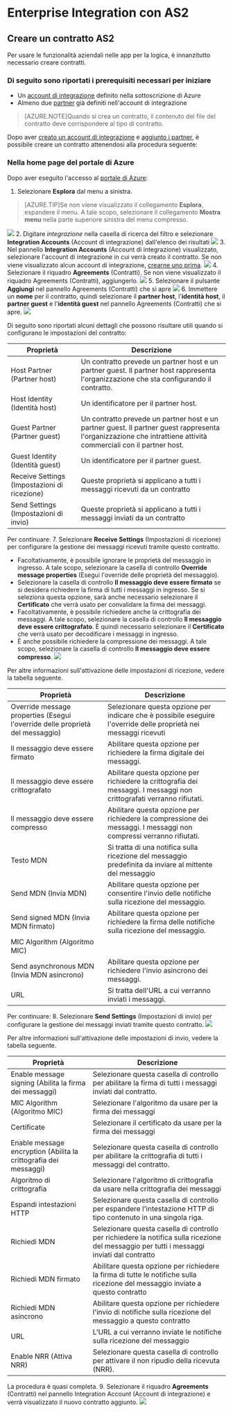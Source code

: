 <properties 
	pageTitle="Informazioni su come creare un contratto AS2 per Enterprise Integration Pack" 
	description="Informazioni su come creare un contratto AS2 per Enterprise Integration Pack | Servizio app di Microsoft Azure" 
	services="app-service\logic" 
	documentationCenter=".net,nodejs,java"
	authors="msftman" 
	manager="erikre" 
	editor="cgronlun"/>

<tags 
	ms.service="app-service-logic" 
	ms.workload="integration" 
	ms.tgt_pltfrm="na" 
	ms.devlang="na" 
	ms.topic="article" 
	ms.date="06/29/2016" 
	ms.author="deonhe"/>

# Enterprise Integration con AS2

## Creare un contratto AS2
Per usare le funzionalità aziendali nelle app per la logica, è innanzitutto necessario creare contratti.

### Di seguito sono riportati i prerequisiti necessari per iniziare
- Un [account di integrazione](./app-service-logic-enterprise-integration-accounts.md) definito nella sottoscrizione di Azure
- Almeno due [partner](./app-service-logic-enterprise-integration-partners.md) già definiti nell'account di integrazione

>[AZURE.NOTE]Quando si crea un contratto, il contenuto del file del contratto deve corrispondere al tipo di contratto.


Dopo aver [creato un account di integrazione](./app-service-logic-enterprise-integration-accounts.md) e [aggiunto i partner](./app-service-logic-enterprise-integration-partners.md), è possibile creare un contratto attenendosi alla procedura seguente:

### Nella home page del portale di Azure

Dopo aver eseguito l'accesso al [portale di Azure](http://portal.azure.com "Portale di Azure"):
1. Selezionare **Esplora** dal menu a sinistra.

>[AZURE.TIP]Se non viene visualizzato il collegamento **Esplora**, espandere il menu. A tale scopo, selezionare il collegamento **Mostra menu** nella parte superiore sinistra del menu compresso.

![](./media/app-service-logic-enterprise-integration-overview/overview-1.png)
2. Digitare *integrazione* nella casella di ricerca del filtro e selezionare **Integration Accounts** (Account di integrazione) dall'elenco dei risultati ![](./media/app-service-logic-enterprise-integration-overview/overview-2.png)
3. Nel pannello **Integration Accounts** (Account di integrazione) visualizzato, selezionare l'account di integrazione in cui verrà creato il contratto. Se non viene visualizzato alcun account di integrazione, [crearne uno prima](./app-service-logic-enterprise-integration-accounts.md "Tutte le informazioni sugli account di integrazione"). ![](./media/app-service-logic-enterprise-integration-overview/overview-3.png)
4.  Selezionare il riquadro **Agreements** (Contratti). Se non viene visualizzato il riquadro Agreements (Contratti), aggiungerlo. ![](./media/app-service-logic-enterprise-integration-agreements/agreement-1.png)
5. Selezionare il pulsante **Aggiungi** nel pannello Agreements (Contratti) che si apre ![](./media/app-service-logic-enterprise-integration-agreements/agreement-2.png)
6. Immettere un **nome** per il contratto, quindi selezionare il **partner host**, l'**identità host**, il **partner guest** e l'**identità guest** nel pannello Agreements (Contratti) che si apre. ![](./media/app-service-logic-enterprise-integration-agreements/agreement-3.png)

Di seguito sono riportati alcuni dettagli che possono risultare utili quando si configurano le impostazioni del contratto:
  
|Proprietà|Descrizione|
|----|----|
|Host Partner (Partner host)|Un contratto prevede un partner host e un partner guest. Il partner host rappresenta l'organizzazione che sta configurando il contratto.|
|Host Identity (Identità host)|Un identificatore per il partner host. |
|Guest Partner (Partner guest)|Un contratto prevede un partner host e un partner guest. Il partner guest rappresenta l'organizzazione che intrattiene attività commerciali con il partner host.|
|Guest Identity (Identità guest)|Un identificatore per il partner guest.|
|Receive Settings (Impostazioni di ricezione)|Queste proprietà si applicano a tutti i messaggi ricevuti da un contratto|
|Send Settings (Impostazioni di invio)|Queste proprietà si applicano a tutti i messaggi inviati da un contratto|  
Per continuare:
7. Selezionare **Receive Settings** (Impostazioni di ricezione) per configurare la gestione dei messaggi ricevuti tramite questo contratto.
 
 - Facoltativamente, è possibile ignorare le proprietà del messaggio in ingresso. A tale scopo, selezionare la casella di controllo **Override message properties** (Esegui l'override delle proprietà del messaggio).
  - Selezionare la casella di controllo **Il messaggio deve essere firmato** se si desidera richiedere la firma di tutti i messaggi in ingresso. Se si seleziona questa opzione, sarà anche necessario selezionare il **Certificato** che verrà usato per convalidare la firma dei messaggi.
  - Facoltativamente, è possibile richiedere anche la crittografia dei messaggi. A tale scopo, selezionare la casella di controllo **Il messaggio deve essere crittografato**. È quindi necessario selezionare il **Certificato** che verrà usato per decodificare i messaggi in ingresso.
  - È anche possibile richiedere la compressione dei messaggi. A tale scopo, selezionare la casella di controllo **Il messaggio deve essere compresso**. ![](./media/app-service-logic-enterprise-integration-agreements/agreement-4.png)

Per altre informazioni sull'attivazione delle impostazioni di ricezione, vedere la tabella seguente.

|Proprietà|Descrizione|
|----|----|
|Override message properties (Esegui l'override delle proprietà del messaggio)|Selezionare questa opzione per indicare che è possibile eseguire l'override delle proprietà nei messaggi ricevuti |
|Il messaggio deve essere firmato|Abilitare questa opzione per richiedere la firma digitale dei messaggi.|
|Il messaggio deve essere crittografato|Abilitare questa opzione per richiedere la crittografia dei messaggi. I messaggi non crittografati verranno rifiutati.|
|Il messaggio deve essere compresso|Abilitare questa opzione per richiedere la compressione dei messaggi. I messaggi non compressi verranno rifiutati.|
|Testo MDN|Si tratta di una notifica sulla ricezione del messaggio predefinita da inviare al mittente del messaggio|
|Send MDN (Invia MDN)|Abilitare questa opzione per consentire l'invio delle notifiche sulla ricezione del messaggio.|
|Send signed MDN (Invia MDN firmato)|Abilitare questa opzione per richiedere la firma delle notifiche sulla ricezione del messaggio.|
|MIC Algorithm (Algoritmo MIC)||
|Send asynchronous MDN (Invia MDN asincrono)|Abilitare questa opzione per richiedere l'invio asincrono dei messaggi.|
|URL|Si tratta dell'URL a cui verranno inviati i messaggi.|
Per continuare:
8. Selezionare **Send Settings** (Impostazioni di invio) per configurare la gestione dei messaggi inviati tramite questo contratto. ![](./media/app-service-logic-enterprise-integration-agreements/agreement-5.png)

Per altre informazioni sull'attivazione delle impostazioni di invio, vedere la tabella seguente.

|Proprietà|Descrizione|
|----|----|
|Enable message signing (Abilita la firma dei messaggi)|Selezionare questa casella di controllo per abilitare la firma di tutti i messaggi inviati dal contratto.|
|MIC Algorithm (Algoritmo MIC)|Selezionare l'algoritmo da usare per la firma dei messaggi|
|Certificate|Selezionare il certificato da usare per la firma dei messaggi|
|Enable message encryption (Abilita la crittografia dei messaggi)|Selezionare questa casella di controllo per abilitare la crittografia di tutti i messaggi del contratto.|
|Algoritmo di crittografia|Selezionare l'algoritmo di crittografia da usare nella crittografia dei messaggi|
|Espandi intestazioni HTTP|Selezionare questa casella di controllo per espandere l'intestazione HTTP di tipo contenuto in una singola riga.|
|Richiedi MDN|Selezionare questa casella di controllo per richiedere la notifica sulla ricezione del messaggio per tutti i messaggi inviati dal contratto|
|Richiedi MDN firmato|Abilitare questa opzione per richiedere la firma di tutte le notifiche sulla ricezione del messaggio inviate a questo contratto|
|Richiedi MDN asincrono|Abilitare questa opzione per richiedere l'invio di notifiche sulla ricezione del messaggio a questo contratto|
|URL|L'URL a cui verranno inviate le notifiche sulla ricezione del messaggio|
|Enable NRR (Attiva NRR)|Selezionare questa casella di controllo per attivare il non ripudio della ricevuta (NRR).|
La procedura è quasi completa.
9. Selezionare il riquadro **Agreements** (Contratti) nel pannello Integration Account (Account di integrazione) e verrà visualizzato il nuovo contratto aggiunto. ![](./media/app-service-logic-enterprise-integration-agreements/agreement-6.png)

<!---HONumber=AcomDC_0706_2016-->